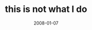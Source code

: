---
layout: base.njk
title : 'this is not what I do' 
view_title : 'this is not what I do' 
year : '2008' 
date : '2008-01-07' 
img_file : '/drawing/thisisnotwhatido.png' 
html_file : 'thisisnotwhatido' 
next_html : 'justplayingthegame.html' 
year_order : '12' 
permalink : "title/{{html_file}}.html"
---